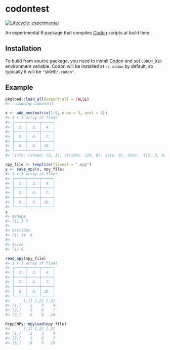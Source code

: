 # codontest


<!-- README.md is generated from README.Rmd. Please edit that file -->

<!-- badges: start -->

[![Lifecycle:
experimental](https://img.shields.io/badge/lifecycle-experimental-orange.svg)](https://lifecycle.r-lib.org/articles/stages.html#experimental)
<!-- badges: end -->

An experimental R package that compiles
[Codon](https://docs.exaloop.io/codon) scripts at build time.

## Installation

To build from source package, you need to install
[Codon](https://docs.exaloop.io/codon) and set `CODON_DIR` environment
variable. Codon will be installed at `~/.codon` by default, so typically
it will be `"$HOME/.codon"`.

## Example

``` r
pkgload::load_all(export_all = FALSE)
#> ℹ Loading codontest

x <- add_one(matrix(1:9, nrow = 3, ncol = 3))
#> 3 × 3 array of float
#> ╭─────┬─────┬─────╮
#> │  2. │  3. │  4. │
#> ├─────┼─────┼─────┤
#> │  5. │  6. │  7. │
#> ├─────┼─────┼─────┤
#> │  8. │  9. │ 10. │
#> ╰─────┴─────┴─────╯
#> (info: (shape: (3, 3), strides: (24, 8), size: 9), data: '[[2, 3, 4], [5, 6, 7], [8, 9, 10]]')

npy_file <- tempfile(fileext = ".npy")
y <- save_npy(x, npy_file)
#> 3 × 3 array of float
#> ╭─────┬─────┬─────╮
#> │  2. │  3. │  4. │
#> ├─────┼─────┼─────┤
#> │  5. │  6. │  7. │
#> ├─────┼─────┼─────┤
#> │  8. │  9. │ 10. │
#> ╰─────┴─────┴─────╯
y
#> $shape
#> [1] 3 3
#>
#> $strides
#> [1] 24  8
#>
#> $size
#> [1] 9

read_npy(npy_file)
#> 3 × 3 array of float
#> ╭─────┬─────┬─────╮
#> │  2. │  3. │  4. │
#> ├─────┼─────┼─────┤
#> │  5. │  6. │  7. │
#> ├─────┼─────┼─────┤
#> │  8. │  9. │ 10. │
#> ╰─────┴─────┴─────╯
#>      [,1] [,2] [,3]
#> [1,]    2    3    4
#> [2,]    5    6    7
#> [3,]    8    9   10

RcppCNPy::npyLoad(npy_file)
#>      [,1] [,2] [,3]
#> [1,]    2    3    4
#> [2,]    5    6    7
#> [3,]    8    9   10
```
